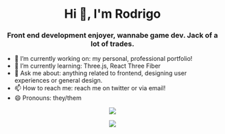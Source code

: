 <h1 align="center">Hi 👋, I'm Rodrigo</h1>
<h3 align="center">Front end development enjoyer, wannabe game dev. Jack of a lot of trades.</h3>

- 🔭 I’m currently working on: my personal, professional portfolio!
- 🌱 I’m currently learning: Three.js, React Three Fiber
- 💬 Ask me about: anything related to frontend, designing user experiences or general design.
- 📫 How to reach me: reach me on twitter or via email!
- 😄 Pronouns: they/them 



<p align="center">
  <img src="https://github-readme-stats.vercel.app/api?username=RodrigoZea&show_icons=true&theme=cobalt" />
</p>
<p align="center">
  <img src="https://github-readme-stats.vercel.app/api/top-langs/?username=RodrigoZea&langs_count=9&layout=compact&hide=jupyter%20notebook&theme=cobalt" />
</p>
<!--
**RodrigoZea/RodrigoZea** is a ✨ _special_ ✨ repository because its `README.md` (this file) appears on your GitHub profile.

Here are some ideas to get you started:

- 🔭 I’m currently working on ...
- 🌱 I’m currently learning ...
- 👯 I’m looking to collaborate on ...
- 🤔 I’m looking for help with ...
- 💬 Ask me about ...
- 📫 How to reach me: ...
- 😄 Pronouns: ...
- ⚡ Fun fact: ...
-->
